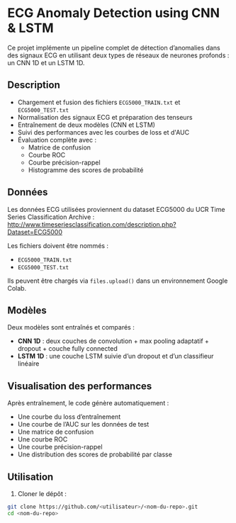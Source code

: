 # ECG Anomaly Detection using CNN & LSTM

Ce projet implémente un pipeline complet de détection d’anomalies dans des signaux ECG en utilisant deux types de réseaux de neurones profonds : un CNN 1D et un LSTM 1D.

## Description

- Chargement et fusion des fichiers `ECG5000_TRAIN.txt` et `ECG5000_TEST.txt`
- Normalisation des signaux ECG et préparation des tenseurs
- Entraînement de deux modèles (CNN et LSTM)
- Suivi des performances avec les courbes de loss et d'AUC
- Évaluation complète avec :
  - Matrice de confusion
  - Courbe ROC
  - Courbe précision-rappel
  - Histogramme des scores de probabilité

## Données

Les données ECG utilisées proviennent du dataset ECG5000 du UCR Time Series Classification Archive :  
http://www.timeseriesclassification.com/description.php?Dataset=ECG5000

Les fichiers doivent être nommés :
- `ECG5000_TRAIN.txt`
- `ECG5000_TEST.txt`

Ils peuvent être chargés via `files.upload()` dans un environnement Google Colab.

## Modèles

Deux modèles sont entraînés et comparés :
- **CNN 1D** : deux couches de convolution + max pooling adaptatif + dropout + couche fully connected
- **LSTM 1D** : une couche LSTM suivie d’un dropout et d’un classifieur linéaire

## Visualisation des performances

Après entraînement, le code génère automatiquement :
- Une courbe du loss d’entraînement
- Une courbe de l’AUC sur les données de test
- Une matrice de confusion
- Une courbe ROC
- Une courbe précision-rappel
- Une distribution des scores de probabilité par classe

## Utilisation

1. Cloner le dépôt :
```bash
git clone https://github.com/<utilisateur>/<nom-du-repo>.git
cd <nom-du-repo>
